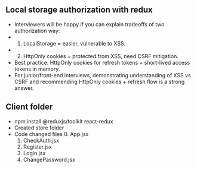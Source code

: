 ## Local storage authorization with redux
- Interviewers will be happy if you can explain tradeoffs of two authorization way:
- 1. LocalStorage = easier, vulnerable to XSS.
- 2. HttpOnly cookies = protected from XSS, need CSRF mitigation.
- Best practice: HttpOnly cookies for refresh tokens + short-lived access tokens in memory.
- For junior/front-end interviews, demonstrating understanding of XSS vs CSRF and recommending HttpOnly cookies + refresh flow is a strong answer.


## Client folder
- npm install @reduxjs/toolkit react-redux
- Created store folder
- Code changed files 
   0. App.jsx
   1. CheckAuth.jsx
   2. Register.jsx
   3. Login.jsx
   4. ChangePassword.jsx